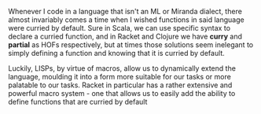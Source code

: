 Whenever I code in a language that isn't an ML or Miranda dialect, there almost invariably comes a time when I wished functions in said language were curried by default. Sure in Scala, we can use specific syntax to declare a curried function, and in Racket and Clojure we have **curry** and **partial** as HOFs respectively, but at times those solutions seem inelegant to simply defining a function and knowing that it is curried by default. 

Luckily, LISPs, by virtue of macros, allow us to dynamically extend the language, moulding it into a form more suitable for our tasks or more palatable to our tasks. Racket in particular has a rather extensive and powerful macro system - one that allows us to easily add the ability to define functions that are curried by default